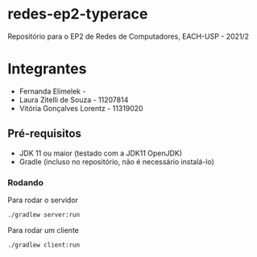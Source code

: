 # redes-ep2-typerace
Repositório para o EP2 de Redes de Computadores, EACH-USP - 2021/2

# Integrantes
* Fernanda Elimelek - 
* Laura Zitelli de Souza - 11207814
* Vitória Gonçalves Lorentz - 11319020

## Pré-requisitos
* JDK 11 ou maior (testado com a JDK11 OpenJDK)
* Gradle (incluso no repositório, não é necessário instalá-lo)

### Rodando
Para rodar o servidor
```sh
./gradlew server:run
```

Para rodar um cliente
```sh
./gradlew client:run
```
